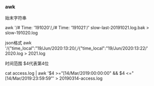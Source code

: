### awk

始末字符串

awk '/# Time: '191020'/,/# Time: '191021'/' slow-last-20191021.log.bak > slow-191020.log

json格式
awk '/{"time_local":"19\/Jun\/2020:13:20/,/{"time_local":"19\/Jun\/2020:13:22/' 2020.log > 2021.log

时间范围 $4代表第4位

cat  access.log | awk '$4 >="[14/Mar/2019:00:00:00" && $4 <="[14/Mar/2019:23:59:59"'  > 20190314-access.log



